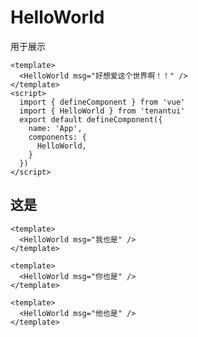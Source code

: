 # HelloWorld
用于展示

```vue demo
<template>
  <HelloWorld msg="好想爱这个世界啊！！" />
</template>
<script>
  import { defineComponent } from 'vue'
  import { HelloWorld } from 'tenantui'
  export default defineComponent({
    name: 'App',
    components: {
      HelloWorld,
    }
  })
</script>
```

## 这是

```vue demo
<template>
  <HelloWorld msg="我也是" />
</template>
```

```vue demo
<template>
  <HelloWorld msg="你也是" />
</template>
```

```vue demo
<template>
  <HelloWorld msg="他也是" />
</template>
```
